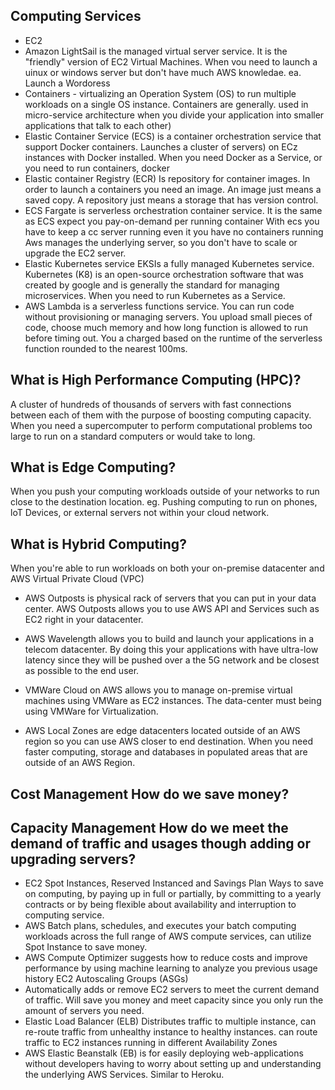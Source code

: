 ## Computing Services
- EC2
- Amazon LightSail is the managed virtual server service. It is the "friendly" version of EC2 Virtual Machines. When vou need to launch a uinux or windows server but don't have much AWS knowledae. ea. Launch a Wordoress
- Containers - virtualizing an Operation System (OS) to run multiple workloads on a single OS instance. Containers are generally. used in micro-service architecture when you divide your application into smaller applications that talk to each other)
- Elastic Container Service (ECS) is a container orchestration service that support Docker containers. Launches a cluster of servers) on ECz instances with Docker installed. When you need Docker as a Service, or you need to run containers, docker
- Elastic container Registry (ECR) Is repository for container images. In order to launch a containers you need an image.
An image just means a saved copy. A repository just means a storage that has version control.
- ECS Fargate is serverless orchestration container service. It is the same as ECS expect you pay-on-demand per running container With ecs you have to keep a cc server running even it you have no containers running Aws manages the underlying server, so you don't have to scale or upgrade the EC2 server.
- Elastic Kubernetes service EKSIs a fully managed Kubernetes service. Kubernetes (K8) is an open-source orchestration software that was created by google and is generally the standard for managing microservices. When you need to run Kubernetes as a Service.
- AWS Lambda is a serverless functions service. You can run code without provisioning or managing servers. You upload small pieces of code, choose much memory and how long function is allowed to run before timing out. You a charged based on the runtime of the serverless function rounded to the nearest 100ms.

## What is High Performance Computing (HPC)?
A cluster of hundreds of thousands of servers with fast connections between each of them with the purpose of boosting computing capacity. When you need a supercomputer to perform computational problems too large to run on a standard computers or would take to long.

## What is Edge Computing?
When you push your computing workloads outside of your networks to run close to the destination location. eg. Pushing computing to run on phones, loT Devices, or external servers not within your cloud network.
## What is Hybrid Computing?
When you're able to run workloads on both your on-premise datacenter and AWS Virtual Private Cloud (VPC)

- AWS Outposts is physical rack of servers that you can put in your data center. AWS Outposts allows you to use AWS API and Services such as EC2 right in your datacenter.

- AWS Wavelength allows you to build and launch your applications in a telecom datacenter. By doing this your applications with have ultra-low latency since they will be pushed over a the 5G network and be closest as possible to the end user.

- VMWare Cloud on AWS allows you to manage on-premise virtual machines using VMWare as EC2 instances. The data-center must being using VMWare for Virtualization.

- AWS Local Zones are edge datacenters located outside of an AWS region so you can use AWS closer to end destination. When you need faster computing, storage and databases in populated areas that are outside of an AWS Region.

## Cost Management How do we save money?
## Capacity Management How do we meet the demand of traffic and usages though adding or upgrading servers?

- EC2 Spot Instances, Reserved Instanced and Savings Plan Ways to save on computing, by paying up in full or partially, by committing to a yearly contracts or by being flexible about availability and interruption to computing service.
- AWS Batch plans, schedules, and executes your batch computing workloads across the full range of AWS compute services, can utilize Spot Instance to save money.
- AWS Compute Optimizer suggests how to reduce costs and improve performance by using machine learning to analyze you previous usage history EC2 Autoscaling Groups (ASGs)
- Automatically adds or remove EC2 servers to meet the current demand of traffic. Will save you money and meet capacity since you only run the amount of servers you need.
- Elastic Load Balancer (ELB) Distributes traffic to multiple instance, can re-route traffic from unhealthy instance to healthy instances. can route traffic to EC2 instances running in different Availability Zones
- AWS Elastic Beanstalk (EB) is for easily deploying web-applications without developers having to worry about setting up and understanding the underlying AWS Services. Similar to Heroku.
